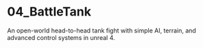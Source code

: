 # 04_BattleTank
An open-world head-to-head tank fight with simple AI, terrain, and advanced control systems in unreal 4.
